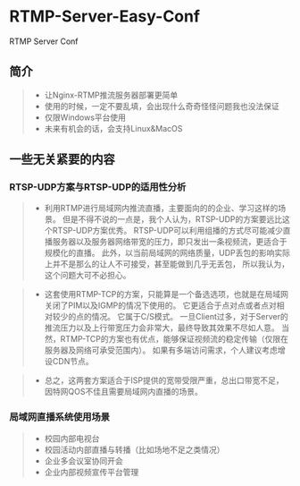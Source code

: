 # RTMP-Server-Easy-Conf
RTMP Server Conf
## 简介
>* 让Nginx-RTMP推流服务器部署更简单
>* 使用的时候，一定不要乱填，会出现什么奇奇怪怪问题我也没法保证
>* 仅限Windows平台使用
>* 未来有机会的话，会支持Linux&MacOS

## 一些无关紧要的内容
### RTSP-UDP方案与RTSP-UDP的适用性分析
>* 利用RTMP进行局域网内推流直播，主要面向的的企业、学习这样的场景。
但是不得不说的一点是，我个人认为，RTSP-UDP的方案要远比这个RTSP-UDP方案优秀。
RTSP-UDP可以利用组播的方式尽可能减少直播服务器以及服务器网络带宽的压力，即只发出一条视频流，更适合于规模化的直播。
此外，以当前局域网的网络质量，UDP丢包的影响实际上并不是那么的让人不可接受，甚至能做到几乎无丢包，
所以我认为，这个问题大可不必担心。
  
>* 这套使用RTMP-TCP的方案，只能算是一个备选选项，也就是在局域网关闭了PIM以及IGMP的情况下使用的。
它更适合于点对点或者点对相对较少的点的情况。
它属于C/S模式。
一旦Client过多，对于Server的推流压力以及上行带宽压力会非常大，最终导致其效果不尽如人意。
当然，RTMP-TCP的方案也有优点，能够保证视频流的稳定传输（仅限在服务器及网络可承受范围内）。
如果有多端访问需求，个人建议考虑增设CDN节点。 
  
>* 总之，这两套方案适合于ISP提供的宽带受限严重，总出口带宽不足，因特网QOS不佳且需要局域网内直播的场景。
### 局域网直播系统使用场景
>* 校园内部电视台
>* 校园活动内部直播与转播（比如场地不足之类情况）
>* 企业多会议室协同开会
>* 企业内部视频宣传平台管理
